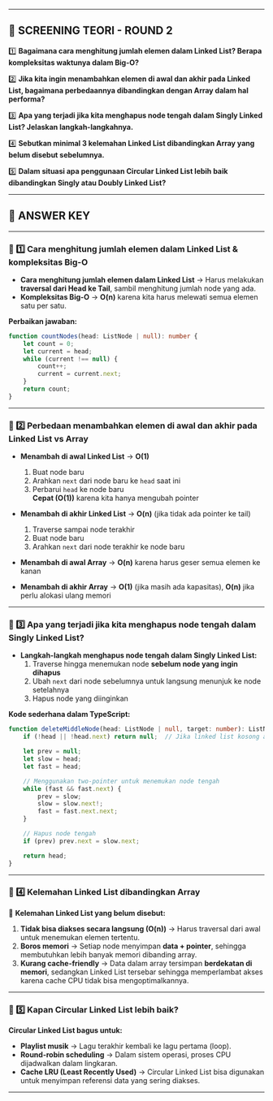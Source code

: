 
---

## **📌 SCREENING TEORI - ROUND 2**  

1️⃣ **Bagaimana cara menghitung jumlah elemen dalam Linked List? Berapa kompleksitas waktunya dalam Big-O?**  

2️⃣ **Jika kita ingin menambahkan elemen di awal dan akhir pada Linked List, bagaimana perbedaannya dibandingkan dengan Array dalam hal performa?**  

3️⃣ **Apa yang terjadi jika kita menghapus node tengah dalam Singly Linked List? Jelaskan langkah-langkahnya.**  

4️⃣ **Sebutkan minimal 3 kelemahan Linked List dibandingkan Array yang belum disebut sebelumnya.**  

5️⃣ **Dalam situasi apa penggunaan Circular Linked List lebih baik dibandingkan Singly atau Doubly Linked List?**  

---

## **📌 ANSWER KEY**   

---

### **📌 1️⃣ Cara menghitung jumlah elemen dalam Linked List & kompleksitas Big-O**  

- **Cara menghitung jumlah elemen dalam Linked List** → Harus melakukan **traversal dari Head ke Tail**, sambil menghitung jumlah node yang ada.  
- **Kompleksitas Big-O** → **O(n)** karena kita harus melewati semua elemen satu per satu.  

**Perbaikan jawaban:**  
```typescript
function countNodes(head: ListNode | null): number {
    let count = 0;
    let current = head;
    while (current !== null) {
        count++;
        current = current.next;
    }
    return count;
}
```


---

### **📌 2️⃣ Perbedaan menambahkan elemen di awal dan akhir pada Linked List vs Array**  


- **Menambah di awal Linked List** → **O(1)**  
  1. Buat node baru  
  2. Arahkan `next` dari node baru ke `head` saat ini  
  3. Perbarui `head` ke node baru  
  **Cepat (O(1))** karena kita hanya mengubah pointer  

- **Menambah di akhir Linked List** → **O(n)** (jika tidak ada pointer ke tail)  
  1. Traverse sampai node terakhir  
  2. Buat node baru  
  3. Arahkan `next` dari node terakhir ke node baru  

- **Menambah di awal Array** → **O(n)** karena harus geser semua elemen ke kanan  
- **Menambah di akhir Array** → **O(1)** (jika masih ada kapasitas), **O(n)** jika perlu alokasi ulang memori  



---

### **📌 3️⃣ Apa yang terjadi jika kita menghapus node tengah dalam Singly Linked List?**  


- **Langkah-langkah menghapus node tengah dalam Singly Linked List:**  
  1. Traverse hingga menemukan node **sebelum node yang ingin dihapus**  
  2. Ubah `next` dari node sebelumnya untuk langsung menunjuk ke node setelahnya  
  3. Hapus node yang diinginkan  

**Kode sederhana dalam TypeScript:**  
```typescript
function deleteMiddleNode(head: ListNode | null, target: number): ListNode | null {
    if (!head || !head.next) return null;  // Jika linked list kosong atau hanya ada 1 elemen

    let prev = null;
    let slow = head;
    let fast = head;

    // Menggunakan two-pointer untuk menemukan node tengah
    while (fast && fast.next) {
        prev = slow;
        slow = slow.next!;
        fast = fast.next.next;
    }

    // Hapus node tengah
    if (prev) prev.next = slow.next;

    return head;
}
```

---

### **📌 4️⃣ Kelemahan Linked List dibandingkan Array**  

🔴 **Kelemahan Linked List yang belum disebut:**  
1. **Tidak bisa diakses secara langsung (O(n))** → Harus traversal dari awal untuk menemukan elemen tertentu.  
2. **Boros memori** → Setiap node menyimpan **data + pointer**, sehingga membutuhkan lebih banyak memori dibanding array.  
3. **Kurang cache-friendly** → Data dalam array tersimpan **berdekatan di memori**, sedangkan Linked List tersebar sehingga memperlambat akses karena cache CPU tidak bisa mengoptimalkannya.  

---

### **📌 5️⃣ Kapan Circular Linked List lebih baik?**  

**Circular Linked List bagus untuk:**  
- **Playlist musik** → Lagu terakhir kembali ke lagu pertama (loop).  
- **Round-robin scheduling** → Dalam sistem operasi, proses CPU dijadwalkan dalam lingkaran.  
- **Cache LRU (Least Recently Used)** → Circular Linked List bisa digunakan untuk menyimpan referensi data yang sering diakses.  


---
